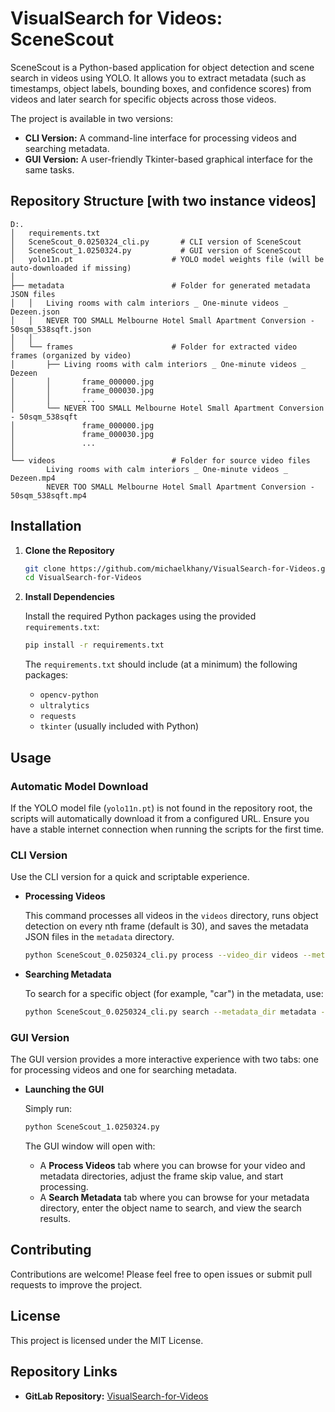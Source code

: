# VisualSearch for Videos: SceneScout

SceneScout is a Python-based application for object detection and scene search in videos using YOLO. It allows you to extract metadata (such as timestamps, object labels, bounding boxes, and confidence scores) from videos and later search for specific objects across those videos.

The project is available in two versions:
- **CLI Version:** A command-line interface for processing videos and searching metadata.
- **GUI Version:** A user-friendly Tkinter-based graphical interface for the same tasks.

## Repository Structure [with two instance videos]

```
D:.
│   requirements.txt
│   SceneScout_0.0250324_cli.py       # CLI version of SceneScout
│   SceneScout_1.0250324.py           # GUI version of SceneScout
│   yolo11n.pt                      # YOLO model weights file (will be auto-downloaded if missing)
│
├── metadata                        # Folder for generated metadata JSON files
│   │   Living rooms with calm interiors _ One-minute videos _ Dezeen.json
│   │   NEVER TOO SMALL Melbourne Hotel Small Apartment Conversion - 50sqm_538sqft.json
│   │
│   └── frames                      # Folder for extracted video frames (organized by video)
│       ├── Living rooms with calm interiors _ One-minute videos _ Dezeen
│       │       frame_000000.jpg
│       │       frame_000030.jpg
│       │       ...
│       └── NEVER TOO SMALL Melbourne Hotel Small Apartment Conversion - 50sqm_538sqft
│               frame_000000.jpg
│               frame_000030.jpg
│               ...
│
└── videos                          # Folder for source video files
        Living rooms with calm interiors _ One-minute videos _ Dezeen.mp4
        NEVER TOO SMALL Melbourne Hotel Small Apartment Conversion - 50sqm_538sqft.mp4
```

## Installation

1. **Clone the Repository**

   ```bash
   git clone https://github.com/michaelkhany/VisualSearch-for-Videos.git
   cd VisualSearch-for-Videos
   ```

2. **Install Dependencies**

   Install the required Python packages using the provided `requirements.txt`:

   ```bash
   pip install -r requirements.txt
   ```

   The `requirements.txt` should include (at a minimum) the following packages:
   - `opencv-python`
   - `ultralytics`
   - `requests`
   - `tkinter` (usually included with Python)

## Usage

### Automatic Model Download

If the YOLO model file (`yolo11n.pt`) is not found in the repository root, the scripts will automatically download it from a configured URL. Ensure you have a stable internet connection when running the scripts for the first time.

### CLI Version

Use the CLI version for a quick and scriptable experience.

- **Processing Videos**

  This command processes all videos in the `videos` directory, runs object detection on every nth frame (default is 30), and saves the metadata JSON files in the `metadata` directory.

  ```bash
  python SceneScout_0.0250324_cli.py process --video_dir videos --metadata_dir metadata --frame_skip 30
  ```

- **Searching Metadata**

  To search for a specific object (for example, "car") in the metadata, use:

  ```bash
  python SceneScout_0.0250324_cli.py search --metadata_dir metadata --object car
  ```

### GUI Version

The GUI version provides a more interactive experience with two tabs: one for processing videos and one for searching metadata.

- **Launching the GUI**

  Simply run:

  ```bash
  python SceneScout_1.0250324.py
  ```

  The GUI window will open with:
  
  - A **Process Videos** tab where you can browse for your video and metadata directories, adjust the frame skip value, and start processing.
  - A **Search Metadata** tab where you can browse for your metadata directory, enter the object name to search, and view the search results.

## Contributing

Contributions are welcome! Please feel free to open issues or submit pull requests to improve the project.

## License

This project is licensed under the MIT License.

## Repository Links

- **GitLab Repository:** [VisualSearch-for-Videos](https://github.com/michaelkhany/VisualSearch-for-Videos/tree/main)
